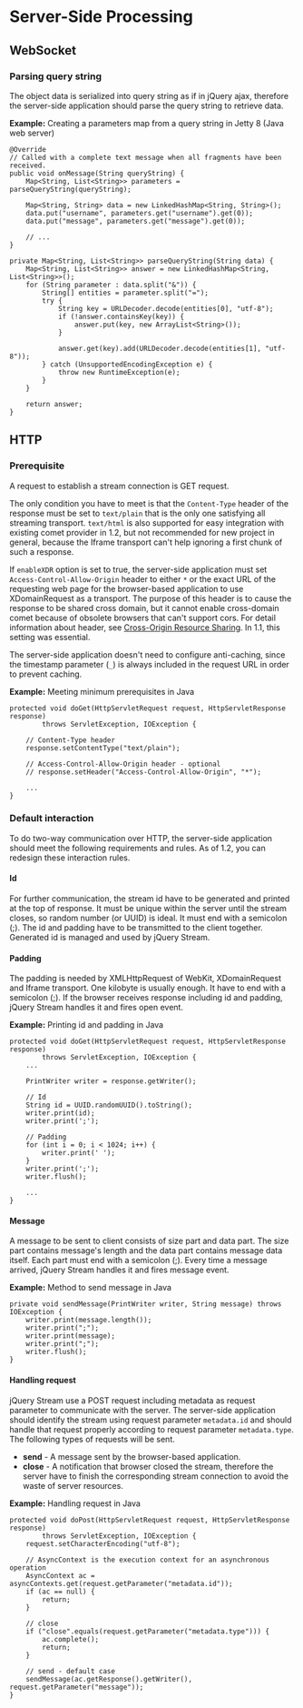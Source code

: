# Server-Side Processing #
## WebSocket ##
### Parsing query string ###
The object data is serialized into query string as if in jQuery ajax, therefore the server-side application should parse the query string to retrieve data.

**Example:** Creating a parameters map from a query string in Jetty 8 (Java web server)
```
@Override
// Called with a complete text message when all fragments have been received.
public void onMessage(String queryString) {
    Map<String, List<String>> parameters = parseQueryString(queryString);

    Map<String, String> data = new LinkedHashMap<String, String>();
    data.put("username", parameters.get("username").get(0));
    data.put("message", parameters.get("message").get(0));
    
    // ...
}

private Map<String, List<String>> parseQueryString(String data) {
    Map<String, List<String>> answer = new LinkedHashMap<String, List<String>>();
    for (String parameter : data.split("&")) {
        String[] entities = parameter.split("=");
        try {
            String key = URLDecoder.decode(entities[0], "utf-8");
            if (!answer.containsKey(key)) {
                answer.put(key, new ArrayList<String>());
            }

            answer.get(key).add(URLDecoder.decode(entities[1], "utf-8"));
        } catch (UnsupportedEncodingException e) {
            throw new RuntimeException(e);
        }
    }

    return answer;
}
```

## HTTP ##
### Prerequisite ###
A request to establish a stream connection is GET request.

The only condition you have to meet is that the `Content-Type` header of the response must be set to `text/plain` that is the only one satisfying all streaming transport. `text/html` is also supported for easy integration with existing comet provider in 1.2, but not recommended for new project in general, because the Iframe transport can't help ignoring a first chunk of such a response.

If `enableXDR` option is set to true, the server-side application must set `Access-Control-Allow-Origin` header to either `*` or the exact URL of the requesting web page for the browser-based application to use XDomainRequest as a transport. The purpose of this header is to cause the response to be shared cross domain, but it cannot enable cross-domain comet because of obsolete browsers that can't support cors. For detail information about header, see [Cross-Origin Resource Sharing](http://www.w3.org/TR/access-control/). In 1.1, this setting was essential.

The server-side application doesn't need to configure anti-caching, since the timestamp parameter (`_`) is always included in the request URL in order to prevent caching.

**Example:** Meeting minimum prerequisites in Java
```
protected void doGet(HttpServletRequest request, HttpServletResponse response)
        throws ServletException, IOException {

    // Content-Type header
    response.setContentType("text/plain");

    // Access-Control-Allow-Origin header - optional
    // response.setHeader("Access-Control-Allow-Origin", "*");
    
    ...
}
```

### Default interaction ###
To do two-way communication over HTTP, the server-side application should meet the following requirements and rules. As of 1.2, you can redesign these interaction rules.

#### Id ####
For further communication, the stream id have to be generated and printed at the top of response. It must be unique within the server until the stream closes, so random number (or UUID) is ideal. It must end with a semicolon (;). The id and padding have to be transmitted to the client together. Generated id is managed and used by jQuery Stream.

#### Padding ####
The padding is needed by XMLHttpRequest of WebKit, XDomainRequest and Iframe transport. One kilobyte is usually enough. It have to end with a semicolon (;). If the browser receives response including id and padding, jQuery Stream handles it and fires open event.

**Example:** Printing id and padding in Java
```
protected void doGet(HttpServletRequest request, HttpServletResponse response)
        throws ServletException, IOException {
    ...

    PrintWriter writer = response.getWriter();

    // Id
    String id = UUID.randomUUID().toString();
    writer.print(id);
    writer.print(';');

    // Padding
    for (int i = 0; i < 1024; i++) {
        writer.print(' ');
    }
    writer.print(';');
    writer.flush();

    ...
}
```

#### Message ####
A message to be sent to client consists of size part and data part. The size part contains message's length and the data part contains message data itself. Each part must end with a semicolon (;). Every time a message arrived, jQuery Stream handles it and fires message event.

**Example:** Method to send message in Java
```
private void sendMessage(PrintWriter writer, String message) throws IOException {
    writer.print(message.length());
    writer.print(";");
    writer.print(message);
    writer.print(";");
    writer.flush();
}
```

#### Handling request ####
jQuery Stream use a POST request including metadata as request parameter to communicate with the server. The server-side application should identify the stream using request parameter `metadata.id` and should handle that request properly according to request parameter `metadata.type`. The following types of requests will be sent.

  * **send** - A message sent by the browser-based application.
  * **close** - A notification that browser closed the stream, therefore the server have to finish the corresponding stream connection to avoid the waste of server resources.

**Example:** Handling request in Java
```
protected void doPost(HttpServletRequest request, HttpServletResponse response)
        throws ServletException, IOException {
    request.setCharacterEncoding("utf-8");
    
    // AsyncContext is the execution context for an asynchronous operation
    AsyncContext ac = asyncContexts.get(request.getParameter("metadata.id"));
    if (ac == null) {
        return;
    }

    // close
    if ("close".equals(request.getParameter("metadata.type"))) {
        ac.complete();
        return;
    }

    // send - default case
    sendMessage(ac.getResponse().getWriter(), request.getParameter("message"));
}
```